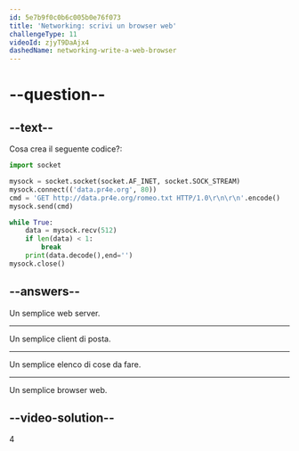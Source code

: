 ```yaml
---
id: 5e7b9f0c0b6c005b0e76f073
title: 'Networking: scrivi un browser web'
challengeType: 11
videoId: zjyT9DaAjx4
dashedName: networking-write-a-web-browser
---
```


# --question--

## --text--

Cosa crea il seguente codice?:

```py
import socket

mysock = socket.socket(socket.AF_INET, socket.SOCK_STREAM)
mysock.connect(('data.pr4e.org', 80))
cmd = 'GET http://data.pr4e.org/romeo.txt HTTP/1.0\r\n\r\n'.encode()
mysock.send(cmd)

while True:
    data = mysock.recv(512)
    if len(data) < 1:
        break
    print(data.decode(),end='')
mysock.close()
```

## --answers--

Un semplice web server.

---

Un semplice client di posta.

---

Un semplice elenco di cose da fare.

---

Un semplice browser web.

## --video-solution--

4

